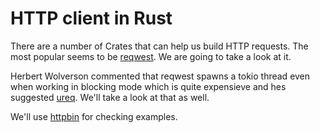 # HTTP client in Rust

There are a number of Crates that can help us build HTTP requests. The most popular seems to be [reqwest](https://crates.io/crates/reqwest). We are going to take a look at it.

Herbert Wolverson commented that reqwest spawns a tokio thread even when working in blocking mode which is quite expensieve and hes suggested [ureq](https://crates.io/crates/ureq). We'll take a look at that as well.


We'll use [httpbin](https://httpbin.org/) for checking examples.

